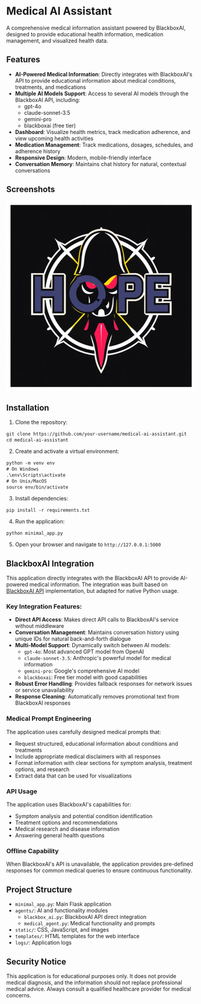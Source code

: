# Medical AI Assistant

A comprehensive medical information assistant powered by BlackboxAI, designed to provide educational health information, medication management, and visualized health data.

## Features

- **AI-Powered Medical Information**: Directly integrates with BlackboxAI's API to provide educational information about medical conditions, treatments, and medications
- **Multiple AI Models Support**: Access to several AI models through the BlackboxAI API, including:
  - gpt-4o
  - claude-sonnet-3.5
  - gemini-pro
  - blackboxai (free tier)
- **Dashboard**: Visualize health metrics, track medication adherence, and view upcoming health activities
- **Medication Management**: Track medications, dosages, schedules, and adherence history
- **Responsive Design**: Modern, mobile-friendly interface
- **Conversation Memory**: Maintains chat history for natural, contextual conversations

## Screenshots

![Screenshot](screenshot.png)

## Installation

1. Clone the repository:
```
git clone https://github.com/your-username/medical-ai-assistant.git
cd medical-ai-assistant
```

2. Create and activate a virtual environment:
```
python -m venv env
# On Windows
.\env\Scripts\activate
# On Unix/MacOS
source env/bin/activate
```

3. Install dependencies:
```
pip install -r requirements.txt
```

4. Run the application:
```
python minimal_app.py
```

5. Open your browser and navigate to `http://127.0.0.1:5000`

## BlackboxAI Integration

This application directly integrates with the BlackboxAI API to provide AI-powered medical information. The integration was built based on [BlackboxAI API](https://github.com/notsopreety/blackbox-api) implementation, but adapted for native Python usage.

### Key Integration Features:

- **Direct API Access**: Makes direct API calls to BlackboxAI's service without middleware
- **Conversation Management**: Maintains conversation history using unique IDs for natural back-and-forth dialogue
- **Multi-Model Support**: Dynamically switch between AI models:
  - `gpt-4o`: Most advanced GPT model from OpenAI
  - `claude-sonnet-3.5`: Anthropic's powerful model for medical information
  - `gemini-pro`: Google's comprehensive AI model
  - `blackboxai`: Free tier model with good capabilities
- **Robust Error Handling**: Provides fallback responses for network issues or service unavailability
- **Response Cleaning**: Automatically removes promotional text from BlackboxAI responses

### Medical Prompt Engineering

The application uses carefully designed medical prompts that:
- Request structured, educational information about conditions and treatments
- Include appropriate medical disclaimers with all responses
- Format information with clear sections for symptom analysis, treatment options, and research
- Extract data that can be used for visualizations

### API Usage

The application uses BlackboxAI's capabilities for:
- Symptom analysis and potential condition identification
- Treatment options and recommendations
- Medical research and disease information
- Answering general health questions

### Offline Capability

When BlackboxAI's API is unavailable, the application provides pre-defined responses for common medical queries to ensure continuous functionality.

## Project Structure

- `minimal_app.py`: Main Flask application
- `agents/`: AI and functionality modules
  - `blackbox_ai.py`: BlackboxAI API direct integration
  - `medical_agent.py`: Medical functionality and prompts
- `static/`: CSS, JavaScript, and images
- `templates/`: HTML templates for the web interface
- `logs/`: Application logs

## Security Notice

This application is for educational purposes only. It does not provide medical diagnosis, and the information should not replace professional medical advice. Always consult a qualified healthcare provider for medical concerns. 